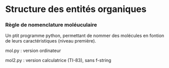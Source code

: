 # Structure des entités organiques

### Règle de nomenclature moléuculaire

Un ptit programme python, permettant de nommer des molécules en fontion de leurs caractéristiques (niveau première). 

mol.py : version ordinateur

mol2.py : version calculatrice (TI-83), sans f-string
